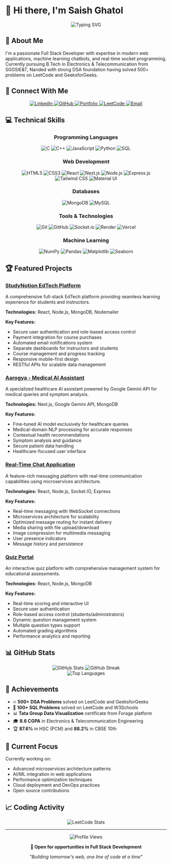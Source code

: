 # 👋 Hi there, I'm Saish Ghatol

<div align="center">
  <img src="https://readme-typing-svg.herokuapp.com?font=Fira+Code&size=24&duration=3000&pause=1000&color=00BFFF&center=true&vCenter=true&random=false&width=500&lines=Full+Stack+Developer;Software+Developer;React+%2B+Node.js+Developer;500%2B+DSA+Problems+Solved" alt="Typing SVG" />
</div>

## 🚀 About Me

I'm a passionate Full Stack Developer with expertise in modern web applications, machine learning chatbots, and real-time socket programming. Currently pursuing B.Tech in Electronics & Telecommunication from SGGSIE&T, Nanded with strong DSA foundation having solved 500+ problems on LeetCode and GeeksforGeeks.

## 🔗 Connect With Me

<div align="center">
  <a href="https://www.linkedin.com/in/saish-ghatol/" target="_blank">
    <img src="https://img.shields.io/badge/LinkedIn-0077B5?style=for-the-badge&logo=linkedin&logoColor=white" alt="LinkedIn"/>
  </a>
  <a href="https://github.com/SaishGhatol" target="_blank">
    <img src="https://img.shields.io/badge/GitHub-100000?style=for-the-badge&logo=github&logoColor=white" alt="GitHub"/>
  </a>
  <a href="https://saishghatol.me" target="_blank">
    <img src="https://img.shields.io/badge/Portfolio-FF5722?style=for-the-badge&logo=todoist&logoColor=white" alt="Portfolio"/>
  </a>
  <a href="https://leetcode.com/u/saishghatol" target="_blank">
    <img src="https://img.shields.io/badge/LeetCode-FFA116?style=for-the-badge&logo=leetcode&logoColor=black" alt="LeetCode"/>
  </a>
  <a href="mailto:saishghatol100@gmail.com">
    <img src="https://img.shields.io/badge/Email-D14836?style=for-the-badge&logo=gmail&logoColor=white" alt="Email"/>
  </a>
</div>

## 💻 Technical Skills

<div align="center">
  
### Programming Languages
  <img src="https://img.shields.io/badge/C-A8B9CC?style=for-the-badge&logo=c&logoColor=black" alt="C"/>
  <img src="https://img.shields.io/badge/C++-00599C?style=for-the-badge&logo=cplusplus&logoColor=white" alt="C++"/>
  <img src="https://img.shields.io/badge/JavaScript-F7DF1E?style=for-the-badge&logo=javascript&logoColor=black" alt="JavaScript"/>
  <img src="https://img.shields.io/badge/Python-3776AB?style=for-the-badge&logo=python&logoColor=white" alt="Python"/>
  <img src="https://img.shields.io/badge/SQL-4479A1?style=for-the-badge&logo=mysql&logoColor=white" alt="SQL"/>

### Web Development
  <img src="https://img.shields.io/badge/HTML5-E34F26?style=for-the-badge&logo=html5&logoColor=white" alt="HTML5"/>
  <img src="https://img.shields.io/badge/CSS3-1572B6?style=for-the-badge&logo=css3&logoColor=white" alt="CSS3"/>
  <img src="https://img.shields.io/badge/React-20232A?style=for-the-badge&logo=react&logoColor=61DAFB" alt="React"/>
  <img src="https://img.shields.io/badge/Next.js-000000?style=for-the-badge&logo=nextdotjs&logoColor=white" alt="Next.js"/>
  <img src="https://img.shields.io/badge/Node.js-339933?style=for-the-badge&logo=nodedotjs&logoColor=white" alt="Node.js"/>
  <img src="https://img.shields.io/badge/Express-000000?style=for-the-badge&logo=express&logoColor=white" alt="Express.js"/>
  <img src="https://img.shields.io/badge/Tailwind_CSS-38B2AC?style=for-the-badge&logo=tailwind-css&logoColor=white" alt="Tailwind CSS"/>
  <img src="https://img.shields.io/badge/Material_UI-0081CB?style=for-the-badge&logo=material-ui&logoColor=white" alt="Material UI"/>

### Databases
  <img src="https://img.shields.io/badge/MongoDB-4EA94B?style=for-the-badge&logo=mongodb&logoColor=white" alt="MongoDB"/>
  <img src="https://img.shields.io/badge/MySQL-4479A1?style=for-the-badge&logo=mysql&logoColor=white" alt="MySQL"/>

### Tools & Technologies
  <img src="https://img.shields.io/badge/Git-F05032?style=for-the-badge&logo=git&logoColor=white" alt="Git"/>
  <img src="https://img.shields.io/badge/GitHub-100000?style=for-the-badge&logo=github&logoColor=white" alt="GitHub"/>
  <img src="https://img.shields.io/badge/Socket.io-010101?style=for-the-badge&logo=socket.io&logoColor=white" alt="Socket.io"/>
  <img src="https://img.shields.io/badge/Render-46E3B7?style=for-the-badge&logo=render&logoColor=white" alt="Render"/>
  <img src="https://img.shields.io/badge/Vercel-000000?style=for-the-badge&logo=vercel&logoColor=white" alt="Vercel"/>

### Machine Learning
  <img src="https://img.shields.io/badge/NumPy-013243?style=for-the-badge&logo=numpy&logoColor=white" alt="NumPy"/>
  <img src="https://img.shields.io/badge/Pandas-150458?style=for-the-badge&logo=pandas&logoColor=white" alt="Pandas"/>
  <img src="https://img.shields.io/badge/Matplotlib-11557c?style=for-the-badge" alt="Matplotlib"/>
  <img src="https://img.shields.io/badge/Seaborn-3776AB?style=for-the-badge" alt="Seaborn"/>

</div>

## 🏆 Featured Projects

### [StudyNotion EdTech Platform](https://quiz)
A comprehensive full-stack EdTech platform providing seamless learning experience for students and instructors.

**Technologies:** React, Node.js, MongoDB, Nodemailer

**Key Features:**
- Secure user authentication and role-based access control
- Payment integration for course purchases
- Automated email notifications system
- Separate dashboards for instructors and students
- Course management and progress tracking
- Responsive mobile-first design
- RESTful APIs for scalable data management

### [Aarogya - Medical AI Assistant](https://github.com/SaishGhatol/aarogya)
A specialized healthcare AI assistant powered by Google Gemini API for medical queries and symptom analysis.

**Technologies:** Next.js, Google Gemini API, MongoDB

**Key Features:**
- Fine-tuned AI model exclusively for healthcare queries
- Medical-domain NLP processing for accurate responses
- Contextual health recommendations
- Symptom analysis and guidance
- Secure patient data handling
- Healthcare-focused user interface

### [Real-Time Chat Application](https://github.com/SaishGhatol/chatApp)
A feature-rich messaging platform with real-time communication capabilities using microservices architecture.

**Technologies:** React, Node.js, Socket.IO, Express

**Key Features:**
- Real-time messaging with WebSocket connections
- Microservices architecture for scalability
- Optimized message routing for instant delivery
- Media sharing with file upload/download
- Image compression for multimedia messaging
- User presence indicators
- Message history and persistence

### [Quiz Portal](https://github.com/SaishGhatol/quiz-portal)
An interactive quiz platform with comprehensive management system for educational assessments.

**Technologies:** React, Node.js, MongoDB

**Key Features:**
- Real-time scoring and interactive UI
- Secure user authentication
- Role-based access control (students/administrators)
- Dynamic question management system
- Multiple question types support
- Automated grading algorithms
- Performance analytics and reporting

## 📊 GitHub Stats

<div align="center">
  <img src="https://github-readme-stats.vercel.app/api?username=SaishGhatol&show_icons=true&theme=radical" alt="GitHub Stats" />
  <img src="https://github-readme-streak-stats.herokuapp.com/?user=SaishGhatol&theme=radical" alt="GitHub Streak" />
</div>

<div align="center">
  <img src="https://github-readme-stats.vercel.app/api/top-langs/?username=SaishGhatol&layout=compact&theme=radical" alt="Top Languages" />
</div>

## 🏅 Achievements

- 🔥 **500+ DSA Problems** solved on LeetCode and GeeksforGeeks
- 💾 **100+ SQL Problems** solved on LeetCode and W3Schools
- 📊 **Tata Group Data Visualization** certificate from Forage platform
- 🎓 **8.6 CGPA** in Electronics & Telecommunication Engineering
- 🏆 **87.6%** in HSC (PCM) and **88.2%** in CBSE 10th

## 🎯 Current Focus

Currently working on:
- Advanced microservices architecture patterns
- AI/ML integration in web applications
- Performance optimization techniques
- Cloud deployment and DevOps practices
- Open source contributions

## 📈 Coding Activity

<div align="center">
  <img src="https://leetcode.card.workers.dev/saishghatol?theme=dark&font=baloo&extension=activity
" alt="LeetCode Stats" />
</div>

---

<div align="center">
  <img src="https://leetcode-badge.vercel.app/api/saishghatol?theme=dark" alt="Profile Views" />
  
  **💼 Open for opportunities in Full Stack Development**
  
  *"Building tomorrow's web, one line of code at a time"*
</div>